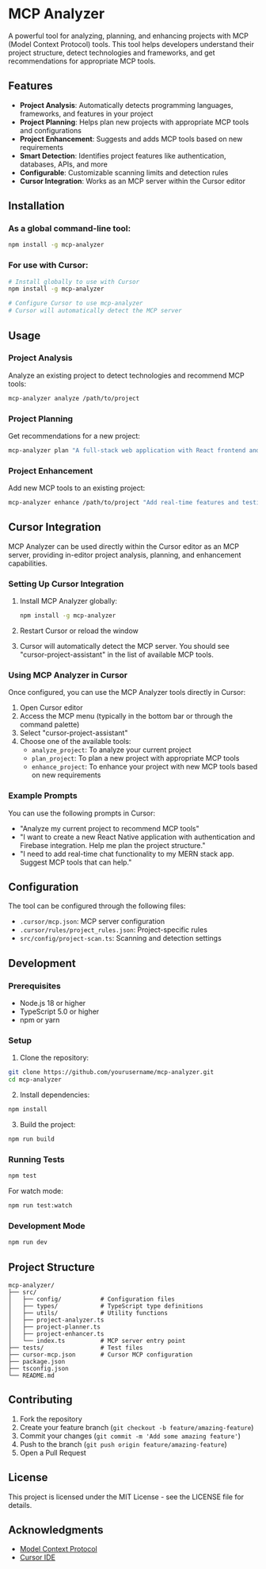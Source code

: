 # MCP Analyzer

A powerful tool for analyzing, planning, and enhancing projects with MCP (Model Context Protocol) tools. This tool helps developers understand their project structure, detect technologies and frameworks, and get recommendations for appropriate MCP tools.

## Features

- **Project Analysis**: Automatically detects programming languages, frameworks, and features in your project
- **Project Planning**: Helps plan new projects with appropriate MCP tools and configurations
- **Project Enhancement**: Suggests and adds MCP tools based on new requirements
- **Smart Detection**: Identifies project features like authentication, databases, APIs, and more
- **Configurable**: Customizable scanning limits and detection rules
- **Cursor Integration**: Works as an MCP server within the Cursor editor

## Installation

### As a global command-line tool:

```bash
npm install -g mcp-analyzer
```

### For use with Cursor:

```bash
# Install globally to use with Cursor
npm install -g mcp-analyzer

# Configure Cursor to use mcp-analyzer
# Cursor will automatically detect the MCP server
```

## Usage

### Project Analysis

Analyze an existing project to detect technologies and recommend MCP tools:

```bash
mcp-analyzer analyze /path/to/project
```

### Project Planning

Get recommendations for a new project:

```bash
mcp-analyzer plan "A full-stack web application with React frontend and Node.js backend" /path/to/new/project
```

### Project Enhancement

Add new MCP tools to an existing project:

```bash
mcp-analyzer enhance /path/to/project "Add real-time features and testing infrastructure"
```

## Cursor Integration

MCP Analyzer can be used directly within the Cursor editor as an MCP server, providing in-editor project analysis, planning, and enhancement capabilities.

### Setting Up Cursor Integration

1. Install MCP Analyzer globally:
   ```bash
   npm install -g mcp-analyzer
   ```

2. Restart Cursor or reload the window

3. Cursor will automatically detect the MCP server. You should see "cursor-project-assistant" in the list of available MCP tools.

### Using MCP Analyzer in Cursor

Once configured, you can use the MCP Analyzer tools directly in Cursor:

1. Open Cursor editor
2. Access the MCP menu (typically in the bottom bar or through the command palette)
3. Select "cursor-project-assistant"
4. Choose one of the available tools:
   - `analyze_project`: To analyze your current project
   - `plan_project`: To plan a new project with appropriate MCP tools
   - `enhance_project`: To enhance your project with new MCP tools based on new requirements

### Example Prompts

You can use the following prompts in Cursor:

- "Analyze my current project to recommend MCP tools"
- "I want to create a new React Native application with authentication and Firebase integration. Help me plan the project structure."
- "I need to add real-time chat functionality to my MERN stack app. Suggest MCP tools that can help."

## Configuration

The tool can be configured through the following files:

- `.cursor/mcp.json`: MCP server configuration
- `.cursor/rules/project_rules.json`: Project-specific rules
- `src/config/project-scan.ts`: Scanning and detection settings

## Development

### Prerequisites

- Node.js 18 or higher
- TypeScript 5.0 or higher
- npm or yarn

### Setup

1. Clone the repository:
```bash
git clone https://github.com/yourusername/mcp-analyzer.git
cd mcp-analyzer
```

2. Install dependencies:
```bash
npm install
```

3. Build the project:
```bash
npm run build
```

### Running Tests

```bash
npm test
```

For watch mode:
```bash
npm run test:watch
```

### Development Mode

```bash
npm run dev
```

## Project Structure

```
mcp-analyzer/
├── src/
│   ├── config/           # Configuration files
│   ├── types/            # TypeScript type definitions
│   ├── utils/            # Utility functions
│   ├── project-analyzer.ts
│   ├── project-planner.ts
│   ├── project-enhancer.ts
│   └── index.ts          # MCP server entry point
├── tests/                # Test files
├── cursor-mcp.json       # Cursor MCP configuration
├── package.json
├── tsconfig.json
└── README.md
```

## Contributing

1. Fork the repository
2. Create your feature branch (`git checkout -b feature/amazing-feature`)
3. Commit your changes (`git commit -m 'Add some amazing feature'`)
4. Push to the branch (`git push origin feature/amazing-feature`)
5. Open a Pull Request

## License

This project is licensed under the MIT License - see the LICENSE file for details.

## Acknowledgments

- [Model Context Protocol](https://github.com/modelcontextprotocol)
- [Cursor IDE](https://cursor.sh)